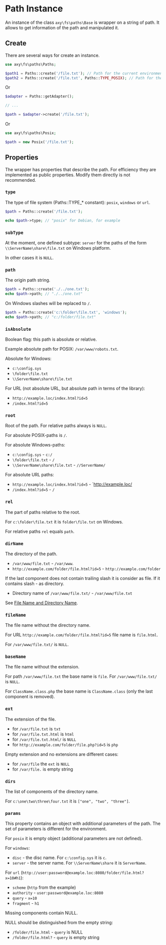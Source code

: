 # Path Instance

An instance of the class `axy\fs\paths\Base` is wrapper on a string of path.
It allows to get information of the path and manipulated it.

## Create

There are several ways for create an instance.

```php
use axy\fs\paths\Paths;

$path1 = Paths::create('/file.txt'); // Path for the current environment
$path2 = Paths::create('/file.txt', Paths::TYPE_POSIX); // Path for the specified environment
```

Or

```php
$adapter = Paths::getAdapter();

// ...

$path = $adapter->create('/file.txt');
```

Or

```php
use axy\fs\paths\Posix;

$path = new Posix('/file.txt');
```

## Properties

The wrapper has properties that describe the path.
For efficiency they are implemented as public properties.
Modify them directly is not recommended.

### `type`

The type of file system (Paths::TYPE_* constant): `posix`, `windows` or `url`.
 
```php
$path = Paths::create('/file.txt');

echo $path->type; // "posix" for Debian, for example
```

### `subType`

At the moment, one defined subtype: `server` for the paths of the form `\\ServerName\share\file.txt` on Windows platform.

In other cases it is `NULL`.

### `path`

The origin path string.

```php
$path = Paths::create('./../one.txt');
echo $path->path; // "./../one.txt"
```

On Windows slashes will be replaced to `/`.

```php
$path = Paths::create('c:\folder\file.txt', 'windows');
echo $path->path; // "c:/folder/file.txt"
```

### `isAbsolute`

Boolean flag: this path is absolute or relative.

Example absolute path for POSIX: `/var/www/robots.txt`.

Absolute for Windows:

* `c:\config.sys`
* `\folder\file.txt`
* `\\ServerName\share\file.txt`

For URL (not absolute URL, but absolute path in terms of the library):

* `http://example.loc/index.html?id=5`
* `/index.html?id=5`

### `root`

Root of the path.
For relative paths always is `NULL`.

For absolute POSIX-paths is `/`.

For absolute Windows-paths:

* `c:\config.sys` - `c:/`
* `\folder\file.txt` - `/`
* `\\ServerName\share\file.txt` - `//ServerName/`

For absolute URL paths:

* `http://example.loc/index.html?id=5` - `http://example.loc/
* `/index.html?id=5` - `/`

### `rel`

The part of paths relative to the root.

For `c:\folder\file.txt` it is `folder\file.txt` on Windows.

For relative paths `rel` equals `path`.

### `dirName`

The directory of the path.

* `/var/www/file.txt` - `/var/www`.
* `http://example.com/folder/file.html?id=5` - `http://example.com/folder`

If the last component does not contain trailing slash it is consider as file.
If it contains slash - as directory.

* Directory name of `/var/www/file.txt/` - `/var/www/file.txt`

See [File Name and Directory Name](dirname.md).

### `fileName`

The file name without the directory name.

For URL `http://example.com/folder/file.html?id=5` file name is `file.html`.

For `/var/www/file.txt/` is `NULL`.

### `baseName`

The file name without the extension.

For path `/var/www/file.txt` the base name is `file`.
For `/var/www/file.txt/` is `NULL`.

For `ClassName.class.php` the base name is `ClassName.class` (only the last component is removed).

### `ext`

The extension of the file.

* for `/var/file.txt` is `txt`
* for `/var/file.txt.html` is `html`
* for `/var/file.txt.html/` is `NULL`
* for `http://example.com/folder/file.php?id=5` is `php`

Empty extension and no extensions are different cases:

* for `/var/file` the `ext` is `NULL`
* for `/var/file.` is empty string

### `dirs`

The list of components of the directory name.

For `c:\one\two\three\four.txt` it is `["one", "two", "three"]`.

### `params`

This property contains an object with additional parameters of the path.
The set of parameters is different for the environment.

For `posix` it is empty object (additional parameters are not defined).

For `windows`:

* `disc` - the disc name. For `c:\config.sys` it is `c`.
* `server` - the server name. For `\\ServerName\share` it is `ServerName`.

For `url` (`http://user:password@example.loc:8080/folder/file.html?x=10#h1`):

* `scheme` (`http` from the example)
* `authority` - `user:password@example.loc:8080`
* `query` - `x=10`
* `fragment` - `h1`

Missing components contain NULL.

NULL should be distinguished from the empty string:

* `/folder/file.html` - `query` is NULL
* `/folder/file.html?` - `query` is empty string

